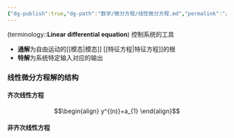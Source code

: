 ```yaml
---
{"dg-publish":true,"dg-path":"数学/微分方程/线性微分方程.md","permalink":"/数学/微分方程/线性微分方程/","dgPassFrontmatter":true,"noteIcon":"","created":"2024-08-09T22:12:30.281+08:00","updated":"2024-08-12T12:22:56.846+08:00"}
---
```


(terminology::**Linear differential equation**)
控制系统的工具
- **通解**为自由运动的[[模态\|模态]]   [[特征方程\|特征方程]]的根
- **特解**为系统特定输入对应的输出
### 线性微分方程解的结构
#### 齐次线性方程
$$\begin{align}
y^{(n)}+a_{1}
\end{align}$$


#### 非齐次线性方程






